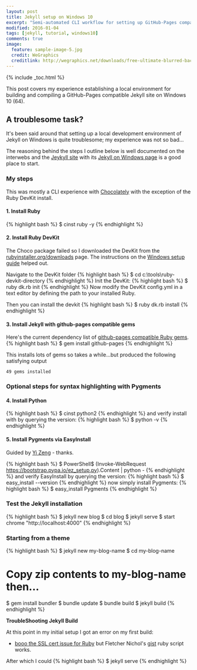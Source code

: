 ```yaml
---
layout: post
title: Jekyll setup on Windows 10
excerpt: "Semi-automated CLI workflow for setting up GitHub-Pages compatible Jekyll on Windows 10."
modified: 2016-01-04
tags: [jekyll, tutorial, windows10]
comments: true
image:
  feature: sample-image-5.jpg
  credit: WeGraphics
  creditlink: http://wegraphics.net/downloads/free-ultimate-blurred-background-pack/
---
```


{% include _toc.html %}

This post covers my experience establishing a local environment for building and compiling a GitHub-Pages compatible Jekyll site on Windows 10 (64).

## A troublesome task?
It's been said around that setting up a local development environment of Jekyll on Windows is quite troublesome; my experience was not so bad...

The reasoning behind the steps I outline below is well documented on the interwebs and the [Jeykyll site](http://jekyllrb.com/) with its [Jekyll on Windows page](http://jekyllrb.com/docs/windows/#installation) is a good place to start.

### My steps
This was mostly a CLI experience with [Chocolately](https://chocolatey.org/) with the exception of the Ruby DevKit install.

#### 1. Install Ruby
{% highlight bash %}
$ cinst ruby -y
{% endhighlight %}

#### 2. Install Ruby DevKit
The Choco package failed so I downloaded the DevKit from the [rubyinstaller.org/downloads](http://rubyinstaller.org/downloads/) page.  The instructions on the [Windows setup guide](http://jekyll-windows.juthilo.com/) helped out.

Navigate to the DevKit folder
{% highlight bash %}
$ cd c:\tools\ruby-devkit-directory
{% endhighlight %}
Init the DevKit:
{% highlight bash %}
$ ruby dk.rb init
{% endhighlight %}
Now modify the DevKit config.yml in a text editor by defining the path to your installed Ruby.

Then you can install the devkit
{% highlight bash %}
  $ ruby dk.rb install
{% endhighlight %}

#### 3. Install Jekyll with github-pages compatible gems
Here's the current dependency list of [github-pages compatible Ruby gems](https://pages.github.com/versions/).
{% highlight bash %}
  $ gem install github-pages
{% endhighlight %}

This installs lots of gems so takes a while...but produced the following satisfying output

`
49 gems installed
`

### Optional steps for syntax highlighting with Pygments

#### 4. Install Python
{% highlight bash %}
$ cinst python2
{% endhighlight %}
and verify install with by querying the version:
{% highlight bash %}
$ python -v
{% endhighlight %}

#### 5. Install Pygments via EasyInstall
Guided by [Yi Zeng](http://yizeng.me/2013/05/10/setup-jekyll-on-windows/) - thanks.

{% highlight bash %}
$ PowerShell$ (Invoke-WebRequest https://bootstrap.pypa.io/ez_setup.py).Content | python -
{% endhighlight %}
and verify EasyInstall by querying the version:
{% highlight bash %}
$ easy_install --version
{% endhighlight %}
now simply install Pygments:
{% highlight bash %}
$ easy_install Pygments
{% endhighlight %}

### Test the Jekyll installation

{% highlight bash %}
$ jekyll new blog
$ cd blog
$ jekyll serve
$ start chrome "http://localhost:4000"
{% endhighlight %}

### Starting from a theme

{% highlight bash %}
$ jekyll new my-blog-name
$ cd my-blog-name
# Copy zip contents to my-blog-name then...
$ gem install bundler
$ bundle update
$ bundle build
$ jekyll build
{% endhighlight %}

**TroubleShooting Jekyll Build**

At this point in my initial setup I got an error on my first build:

* [booo the SSL cert issue for Ruby](http://stackoverflow.com/a/7536952) but Fletcher Nichol's [gist](https://gist.github.com/fnichol/867550) ruby script works.

After which I could
{% highlight bash %}
$ jekyll serve
{% endhighlight %}
